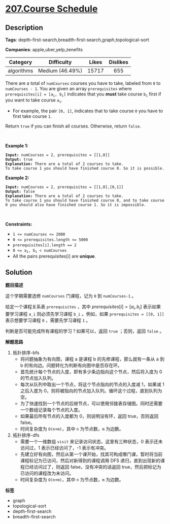 # [207.Course Schedule](https://leetcode.com/problems/course-schedule/description/)

## Description

**Tags**: depth-first-search,breadth-first-search,graph,topological-sort

**Companies**: apple,uber,yelp,zenefits

|  Category  |   Difficulty    | Likes | Dislikes |
| :--------: | :-------------: | :---: | :------: |
| algorithms | Medium (46.49%) | 15717 |   655    |

<p>There are a total of <code>numCourses</code> courses you have to take, labeled from <code>0</code> to <code>numCourses - 1</code>. You are given an array <code>prerequisites</code> where <code>prerequisites[i] = [a<sub>i</sub>, b<sub>i</sub>]</code> indicates that you <strong>must</strong> take course <code>b<sub>i</sub></code> first if you want to take course <code>a<sub>i</sub></code>.</p>
<ul>
  <li>For example, the pair <code>[0, 1]</code>, indicates that to take course <code>0</code> you have to first take course <code>1</code>.</li>
</ul>
<p>Return <code>true</code> if you can finish all courses. Otherwise, return <code>false</code>.</p>
<p>&nbsp;</p>
<p><strong class="example">Example 1:</strong></p>
<pre><code><strong>Input:</strong> numCourses = 2, prerequisites = [[1,0]]
<strong>Output:</strong> true
<strong>Explanation:</strong> There are a total of 2 courses to take.
To take course 1 you should have finished course 0. So it is possible.</code></pre>
<p><strong class="example">Example 2:</strong></p>
<pre><code><strong>Input:</strong> numCourses = 2, prerequisites = [[1,0],[0,1]]
<strong>Output:</strong> false
<strong>Explanation:</strong> There are a total of 2 courses to take.
To take course 1 you should have finished course 0, and to take course 0 you should also have finished course 1. So it is impossible.</code></pre>
<p>&nbsp;</p>
<p><strong>Constraints:</strong></p>
<ul>
  <li><code>1 &lt;= numCourses &lt;= 2000</code></li>
  <li><code>0 &lt;= prerequisites.length &lt;= 5000</code></li>
  <li><code>prerequisites[i].length == 2</code></li>
  <li><code>0 &lt;= a<sub>i</sub>, b<sub>i</sub> &lt; numCourses</code></li>
  <li>All the pairs prerequisites[i] are <strong>unique</strong>.</li>
</ul>

## Solution

**题目描述**

这个学期需要选修 `numCourses` 门课程，记为 `0` 到 `numCourses-1` 。

给定一个课程关系表 `prerequisites` ，其中 $prerequisites[i] = [a_i, b_i]$ 表示如果要学习课程 `a_i` 则必须先学习课程 `b_i` 。例如，如果 `prerequisites = [[0, 1]]` 表示想要学习课程 `0` ，需要先学习课程 `1` 。

判断是否可能完成所有课程的学习？如果可以，返回 `true` ；否则，返回 `false` 。

**解题思路**

1. 拓扑排序-bfs
   - 将问题抽象为有向图，课程 a 是课程 b 的先修课程，那么就有一条从 a 到 b 的有向边。问题转化为判断有向图中是否存在环。
   - 首先统计每个节点的入度，即有多少条边指向这个节点，然后将入度为 0 的节点加入队列。
   - 每次从队列中取出一个节点，将这个节点指向的节点的入度减 1，如果减 1 之后入度为 0，则将被指向的节点加入队列。循环这个过程，直到队列为空。
   - 为了快速找到一个节点的后继节点，可以使用邻接表存储图。同时还需要一个数组记录每个节点的入度。
   - 如果最后所有节点的入度都为 0，则说明没有环，返回 true，否则返回 false。
   - 时间复杂度为 `O(n+m)`，其中 `n` 为节点数，`m` 为边数。
2. 拓扑排序-dfs
   - 需要一个一维数组 `visit` 来记录访问状态，这里有三种状态，0 表示还未访问过，1 表示已经访问了，-1 表示有冲突。
   - 先建立好有向图，然后从第一个课开始，找其可构成哪门课，暂时将当前课程标记为已访问，然后对新得到的课程调用 DFS 递归，直到出现新的课程已经访问过了，则返回 false，没有冲突的话返回 true，然后把标记为已访问的课程改为未访问。
   - 时间复杂度为 `O(n+m)`，其中 `n` 为节点数，`m` 为边数。

**标签**

- graph
- topological-sort
- depth-first-search
- breadth-first-search
